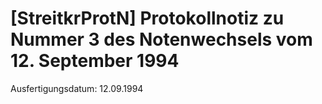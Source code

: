 # [StreitkrProtN] Protokollnotiz zu Nummer 3 des Notenwechsels vom 12. September 1994

Ausfertigungsdatum: 12.09.1994

 